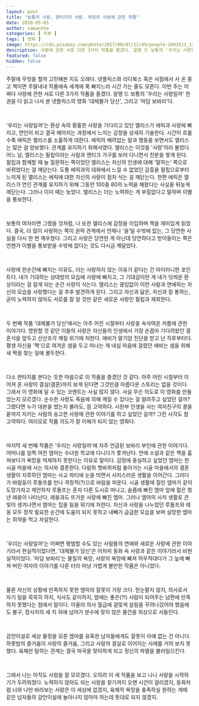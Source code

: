 ```yaml
---
layout: post
title: "보통의 사랑, 판타지의 사랑, 욕망의 사랑에 관한 작품"
date: 2010-05-03
author: samantha
categories: [ 리뷰 ]
tags: [ 영화 ]
image: https://cdn.pixabay.com/photo/2017/08/07/12/49/people-2603521_1280.jpg
description: 사랑에 관한 서로 다른 3가지 작품을 즐겼다. 알랭 드 보통의 '우리는 사랑일까' 한 권을 다 읽고 나서 본 넷플릭스의 영화 '대체불가 당신', 그리고 '마담 보바리’다.
featured: false
hidden: false
---
```


주말에 무엇을 할까 고민해본 지도 오래다. 넷플릭스와 리디북스 혹은 서점에서 사 온 중고 책이면 주말내내 작품에속 세계에 푹 빠지느라 시간 가는 줄도 모른다. 이번 주는 어쩌다 사랑에 관한 서로 다른 3가지 작품을 즐겼다. 알랭 드 보통의 '우리는 사랑일까' 한 권을 다 읽고 나서 본 넷플릭스의 영화 '대체불가 당신', 그리고 '마담 보바리’다.

<br/>

'우리는 사랑일까’는 환상 속의 황홀한 사랑을 기다리고 있던 앨리스가 에릭과 사랑에 빠지고, 연인이 되고 결국 헤어지는 과정에서 느끼는 감정을 상세히 기술한다. 시간이 흐를수록 에릭은 앨리스를 소홀하게 대한다. 에릭의 배려없는 말과 행동을 보면서도 앨리스는 많은 걸 양보했다. 관계를 유지하기 위해서였다. 앨리스는 이것을 '사랑'이라 불렀다. 어느 날, 앨리스는 필립이라는 사람과 엔티크 가구를 보러 다니면서 친분을 쌓게 된다. 필립과 함께할 때 늘 질문하는 쪽이었던 앨리스는 자신의 인생에 대해 '말하는’ 쪽으로 바뀌었다는 걸 깨닫는다. 도통 에릭과의 대화에서 느낄 수 없었던 감흥을 필립으로부터 느끼게 된 앨리스는 에릭에 대한 자신의 사랑이 점차 식는 걸 깨닫는다. 한편 에릭은 앨리스가 연인 관계를 유지하기 위해 그동안 100중 80의 노력을 해왔다는 사실을 뒤늦게 깨닫는다. 그러나 이미 때는 늦었다. 앨리스는 더는 노력하는 게 부질없다고 말하며 이별을 통보한다.

<br/>

보통의 여자라면 그랬을 것처럼, 나 또한 앨리스에 감정을 이입하며 책을 재미있게 읽었다. 결국, 더 많이 사랑하는 쪽이 권력 관계에서 언제나 '을’일 수밖에 없는, 그 당연한 사실을 다시 한 번 깨우쳤다. 그리고 사랑은 당연한 게 아닌데 당연하다고 받아들이는 쪽은 언젠가 이별을 통보받을 수밖에 없다는 것도 다시금 깨달았다.

<br/>

사랑에 한순간에 빠지는 이유도, 더는 사랑하지 않는 이유가 같다는 건 아이러니한 포인트다. 내가 기대하는 상대방의 모습에 사랑에 빠지고, 그 기대감이란 게 내가 덧씌운 환상이라는 걸 알게 되는 순간 사랑이 식는다. 앨리스는 끊임없이 이런 사람과 연애하는 자신의 모습을 사랑했다는 걸 추후 발견하게 된다. 그리고 자신과 닮은, 자신과 잘 통하는, 굳이 노력하지 않아도 서로를 잘 알 것만 같은 새로운 사랑인 필립과 재회한다.

<br/>

두 번째 작품 '대체불가 당신’에서는 아주 어린 시절부터 사랑을 속삭여온 커플에 관한 이야기다. 영원할 것 같던 이들의 사랑은 자신들의 인생에서 가장 손꼽아 기다려왔던 결혼식을 앞두고 산산조각 깨질 위기에 처한다. 애비가 말기암 진단을 받고 난 직후부터다. 평생 자신을 '짝’으로 여겨온 샘을 두고 떠나는 게 내심 마음에 걸렸던 애비는 샘을 위해 새 짝을 찾는 일에 몰두한다.

<br/>

다소 판타지를 본다는 듯한 마음으로 이 작품을 즐겼던 것 같다. 아주 어린 시절부터 이어져 온 사랑이 결실(결혼)까지 보게 된다면 그것만큼 아름다운 스토리는 없을 것이다. 그래서 이 영화에 달 수 있는 코멘트는 사실 많지 않다. 사실 무슨 의도로 이 영화를 만들었는지 모르겠다. 순수한 사랑도 죽음에 의해 깨질 수 있다는 걸 알려주고 싶었던 걸까? 그랬다면 누가 대본을 썼는지 몰라도, 참 고약하다. 시한부 인생을 사는 여자친구의 곁을 끝까지 지키는 사람의 숭고한 사랑에 관한 이야기를 하고 싶었던 걸까? 그런 시각도 참 고약하다. 여러모로 작품 의도가 잘 이해가 되지 않는 영화다.

<br/>

마지막 세 번째 작품은 '우리는 사랑일까’에 자주 언급된 보바리 부인에 관한 이야기다. 어머니를 일찍 여읜 엠마는 수녀원 학교에 다니다가 쫓겨난다. 연애 소설과 같은 책을 훔쳐보다가 욕망을 억제하지 못한다는 이유로 말이다. 감정에 충실하고 싶었던 엠마는 한 시골 마을에 사는 의사와 결혼한다. 다람쥐 쳇바퀴처럼 돌아가는 시골 마을에서의 결혼생활이 지루하던 엠마는 사교 파티에 눈을 띄면서 사치스러운 생활을 이어간다. 그러다가 바람둥이 루돌프를 만나 격정적(?)으로 바람을 피운다. 시골 생활에 질린 엠마가 같이 도망가자고 제안하자 루돌프는 혼자 다른 도시로 떠나고, 슬픔에 빠진 엠마 앞에 젊은 청년 레옹이 나타난다. 레옹과도 뜨거운 사랑에 빠진 엠마. 그러나 엠마의 사치 생활로 큰 빚이 생겨나면서 엠마는 집을 잃을 위기에 처한다. 자신과 사랑을 나누었던 루돌프와 레옹 모두 정작 필요한 순간에 도움이 되지 못하고 내빼기 급급한 모습을 보며 실망한 엠마는 쥐약을 먹고 자살한다.

<br/>

'우리는 사랑일까’는 어쩌면 평범할 수도 있는 사람들의 연애와 새로운 사랑에 관한 이야기라서 현실적이었다면, '대체불가 당신’은 어차피 동화 속 사랑과 같은 이야기라서 비현실적이었다. '마담 보바리’는 물질의 욕망, 사랑의 욕망에 빠져 허우적대다가 그 늪에 빠져 버린 여자의 이야기를 다룬 터라 마냥 가볍게 볼만한 작품은 아니었다.

<br/>

물론 자신의 상황에 만족하지 못한 엠마의 잘못이 가장 크다. 한눈팔지 않지, 의사로서 자기 일을 묵묵히 하지, 식사도 같이하지, 밤에는 좋은(?!) 사람이 되어주는 남편에 만족하지 못했다는 점에서 말이다. 아울러 의사 월급에 걸맞게 살림을 꾸려나갔어야 했음에도 불구, 장사치의 세 치 혀에 넘어가 분수에 맞지 않은 물건을 외상으로 사들인다.

<br/>

감언이설로 세상 물정을 모른 엠마를 유혹한 남자들에게도 잘못이 아예 없는 건 아니다. 하룻밤의 즐거움이 사랑의 즐거움, 그리고 사랑의 결실로 이어지는 사례를 거의 보지 못했다. 육체만 탐하는 관계는 결국 파국을 맞이하게 되고 정신의 파멸을 불러일으킨다.

<br/>

그래서 나는 아직도 사랑을 잘 모르겠다. 오히려 이 세 작품을 보고 나니 사랑을 시작하기가 두려워졌다. 노력하지 않아도 되는 사랑을 찾기까지 오랜 시간이 걸리겠지, 동화처럼 너와 나만 바라보는 사랑은 이 세상에 없겠지, 육체적 욕망을 충족하실 원하는 개떼 같은 남자들의 감언이설에 놀아나지 않아야 하는데 뜻대로 되지 않겠지.

<br/>
